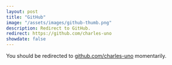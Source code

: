 ```yaml
---
layout: post
title: "GitHub"
image: "/assets/images/github-thumb.png"
description: Redirect to GitHub.
redirect: https://github.com/charles-uno
showdate: false
---
```


You should be redirected to [github.com/charles-uno](https://github.com/charles-uno) momentarily.
